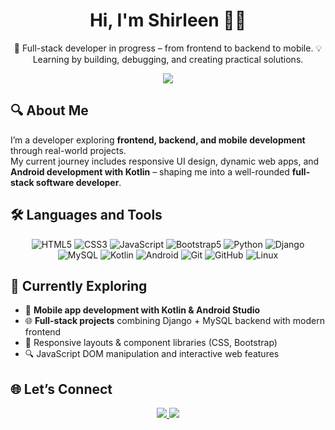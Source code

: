 <h1 align="center">Hi, I'm Shirleen 👩‍💻</h1>

<p align="center">
🌿 Full-stack developer in progress – from frontend to backend to mobile.  
💡 Learning by building, debugging, and creating practical solutions.
</p>

<p align="center">
  <img src="https://readme-typing-svg.herokuapp.com?font=Fira+Code&size=20&duration=2500&pause=1000&color=F77E21&center=true&vCenter=true&width=550&lines=Always+learning.;Building+projects+to+grow.;Exploring+frontend%2C+backend+%26+mobile+dev.">
</p>



## 🔍 About Me

I’m a developer exploring **frontend, backend, and mobile development** through real-world projects.  
My current journey includes responsive UI design, dynamic web apps, and **Android development with Kotlin** – shaping me into a well-rounded **full-stack software developer**.


## 🛠 Languages and Tools

<div align="center"> 

![HTML5](https://img.shields.io/badge/HTML5-e34c26?style=for-the-badge&logo=html5&logoColor=white)
![CSS3](https://img.shields.io/badge/CSS3-264de4?style=for-the-badge&logo=css3&logoColor=white)
![JavaScript](https://img.shields.io/badge/JavaScript-f7df1e?style=for-the-badge&logo=javascript&logoColor=black)
![Bootstrap5](https://img.shields.io/badge/Bootstrap-7952B3?style=for-the-badge&logo=bootstrap&logoColor=white)
![Python](https://img.shields.io/badge/Python-3776AB?style=for-the-badge&logo=python&logoColor=white)
![Django](https://img.shields.io/badge/Django-092E20?style=for-the-badge&logo=django&logoColor=white)
![MySQL](https://img.shields.io/badge/MySQL-00758F?style=for-the-badge&logo=mysql&logoColor=white)
![Kotlin](https://img.shields.io/badge/Kotlin-%230095D5.svg?style=for-the-badge&logo=kotlin&logoColor=white)
![Android](https://img.shields.io/badge/Android-3DDC84?style=for-the-badge&logo=android&logoColor=white)
![Git](https://img.shields.io/badge/Git-F05032?style=for-the-badge&logo=git&logoColor=white)
![GitHub](https://img.shields.io/badge/GitHub-181717?style=for-the-badge&logo=github&logoColor=white)
![Linux](https://img.shields.io/badge/Linux-FCC624?style=for-the-badge&logo=linux&logoColor=black)

</div>


## 🎯 Currently Exploring

- 📱 **Mobile app development with Kotlin & Android Studio**  
- 🌐 **Full-stack projects** combining Django + MySQL backend with modern frontend  
- 🎨 Responsive layouts & component libraries (CSS, Bootstrap)  
- 🔍 JavaScript DOM manipulation and interactive web features  


## 🌐 Let’s Connect

<p align="center">
  <a href="https://github.com/shirlingggg">
    <img src="https://img.shields.io/badge/GitHub-%23121011.svg?style=for-the-badge&logo=github&logoColor=white"/>
  </a>
  <a href="https://www.linkedin.com/in/shirleen-k-baa798310?utm_source=share&utm_campaign=share_via&utm_content=profile&utm_medium=android_app/" target="_blank">
    <img src="https://img.shields.io/badge/LinkedIn-%230077B5.svg?style=for-the-badge&logo=linkedin&logoColor=white"/>
  </a>
</p>